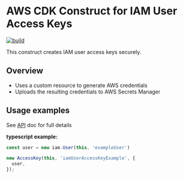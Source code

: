 # AWS CDK Construct for IAM User Access Keys

[![build](https://github.com/RenovoSolutions/cdk-library-aws-iam-access-key/actions/workflows/build.yml/badge.svg)](https://github.com/RenovoSolutions/cdk-library-aws-iam-access-key/actions/workflows/build.yml)

This construct creates IAM user access keys securely.

## Overview

- Uses a custom resource to generate AWS credentials
- Uploads the resulting credentials to AWS Secrets Manager

## Usage examples

See [API](API.md) doc for full details

**typescript example:**

```typescript
const user = new iam.User(this, 'exampleUser')

new AccessKey(this, 'iamUserAccessKeyExample', {
  user,
});
```
